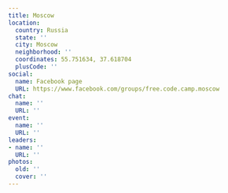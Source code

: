 ```yaml
---
title: Moscow
location:
  country: Russia
  state: ''
  city: Moscow
  neighborhood: ''
  coordinates: 55.751634, 37.618704
  plusCode: ''
social:
  name: Facebook page
  URL: https://www.facebook.com/groups/free.code.camp.moscow
chat:
  name: ''
  URL: ''
event:
  name: ''
  URL: ''
leaders:
- name: ''
  URL: ''
photos:
  old: ''
  cover: ''
---
```

